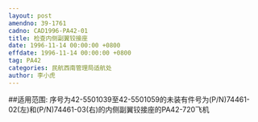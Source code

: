 ```yaml
---
layout: post
amendno: 39-1761
cadno: CAD1996-PA42-01
title: 检查内侧副翼铰接座
date: 1996-11-14 00:00:00 +0800
effdate: 1996-11-14 00:00:00 +0800
tag: PA42
categories: 民航西南管理局适航处
author: 李小虎
---
```


##适用范围:
序号为42-5501039至42-5501059的未装有件号为(P/N)74461-02(左)和(P/N)74461-03(右)的内侧副翼铰接座的PA42-720飞机

